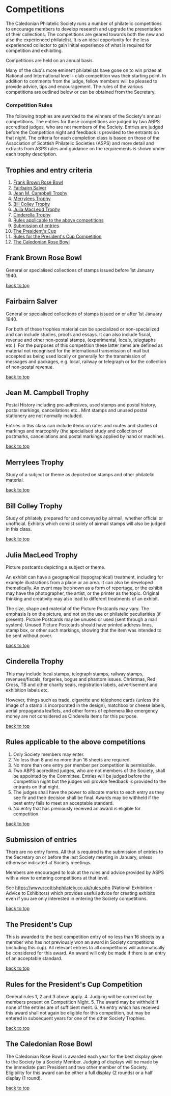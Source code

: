 # Competitions

The Caledonian Philatelic Society runs a number of philatelic competitions to encourage members to develop research and upgrade the presentation of their collections. The competitions are geared towards both the new and also the experienced philatelist. It is an ideal opportunity for the less experienced collector to gain initial experience of what is required for competition and exhibiting.

Competitions are held on an annual basis.

Many of the club's more eminent philatelists have gone on to win prizes at National and International level - club competition was their starting point. In addition to comments from the judge, fellow members will be pleased to provide advice, tips and encouragement. The rules of the various competitions are outlined below or can be obtained from the Secretary.

### Competition Rules
The following trophies are awarded to the winners of the Society's annual competitions. The entries for these competitions are judged by two ABPS accredited judges, who are not members of the Society. Entries are judged before the Competition night and feedback is provided to the entrants on that night. The criteria for each completion class is based on those of the Association of Scottish Philatelic Societies (ASPS) and more detail and extracts from ASPS rules and guidance on the requirements is shown under each trophy description.

## Trophies and entry criteria

1. [Frank Brown Rose Bowl](#frank-brown-rose-bowl)
1. [Fairbairn Salver](#fairbairn-salver)
1. [Jean M. Campbell Trophy](#jean-m-campbell-trophy)
1. [Merrylees Trophy](#merrylees-trophy)
1. [Bill Colley Trophy](#bill-colley-trophy)
1. [Julia MacLeod Trophy](#julia-macleod-trophy)
1. [Cinderella Trophy](#cinderella-trophy)
1. [Rules applicable to the above competitions](#rules-applicable-to-the-above-competitions)
1. [Submission of entries](#submission-of-entries)
1. [The President's Cup](#the-presidents-cup)
1. [Rules for the President's Cup Competition](#rules-for-the-presidents-cup-competition)
1. [The Caledonian Rose Bowl](#the-caledonian-rose-bowl)

## Frank Brown Rose Bowl
General or specialised collections of stamps issued before 1st January 1940.

[back to top](#trophies-and-entry-criteria)

## Fairbairn Salver
General or specialised collections of stamps issued on or after 1st January 1940.

For both of these trophies material can be specialized or non-specialized and can include studies, proofs and essays. It can also include fiscal, revenue and other non-postal stamps, (experimental, locals, telegtaphs etc.). For the purposes of this competition these latter items are defined as material not recognised for the international transmission of mail but accepted as being used locally or generally for the transmission of messages and packages, e.g. local, railway or telegraph or for the collection of non-postal revenue.

[back to top](#trophies-and-entry-criteria)

## Jean M. Campbell Trophy
Postal History including pre-adhesives, used stamps and postal history, postal markings, cancellations etc.. Mint stamps and unused postal stationery are not normally included.

Entries in this class can include items on rates and routes and studies of markings and marcophily (the specialised study and collection of postmarks, cancellations and postal markings applied by hand or machine).

[back to top](#trophies-and-entry-criteria)
## Merrylees Trophy
Study of a subject or theme as depicted on stamps and other philatelic material.

[back to top](#trophies-and-entry-criteria)
## Bill Colley Trophy
Study of philately prepared for and conveyed by airmail, whether official or unofficial. Exhibits which consist solely of airmail stamps will also be judged in this class.

[back to top](#trophies-and-entry-criteria)
## Julia MacLeod Trophy
Picture postcards depicting a subject or theme.

An exhibit can have a geographical (topographical) treatment, including for example illustrations from a place or an area. It can also be developed thematically. An event may be shown as a form of reportage, or the exhibit may have the photographer, the artist, or the printer as the topic. Original thinking and creativity may also lead to different treatments of an exhibit.

The size, shape and material of the Picture Postcards may vary. The emphasis is on the picture, and not on the use or philatelic peculiarities (if present). Picture Postcards may be unused or used (sent through a mail system). Unused Picture Postcards should have printed address lines, stamp box, or other such markings, showing that the item was intended to be sent without cover.

[back to top](#trophies-and-entry-criteria)
## Cinderella Trophy
This may include local stamps, telegraph stamps, railway stamps, revenues/fiscals, forgeries, bogus and phantom issues. Christmas, Red Cross, TB and other charity seals, registration labels, advertisement and exhibition labels etc.

However, things such as trade, cigarette and telephone cards (unless the image of a stamp is incorporated in the design), matchbox or cheese labels, aerial propaganda leaflets, and other forms of ephemera like emergency money are not considered as Cinderella items for this purpose.

[back to top](#trophies-and-entry-criteria)
## Rules applicable to the above competitions

1. Only Society members may enter.
2. No less than 8 and no more than 16 sheets are required.
3. No more than one entry per member per competition is permissible.
4. Two ABPS accredited judges, who are not members of the Society, shall be appointed by the Committee. Entries will be judged before the Competition night but the judges will provide feedback is provided to the entrants on that night.
5. The judges shall have the power to allocate marks to each entry as they see fir and their decision shall be final. Awards may be withheld if the best entry fails to meet an acceptable standard.
6. No entry that has previously received an award is eligible for competition.

[back to top](#trophies-and-entry-criteria)

## Submission of entries

There are no entry forms. All that is required is the submission of entries to the Secretary on or before the last Society meeting in January, unless otherwise indicated at Society meetings.

Members are encouraged to look at the rules and advice provided by ASPS with a view to entering competitions at that level.

See https://www.scottishphilately.co.uk/rules.php (National Exhibition - Advice to Exhibitors) which provides useful advice for creating exhibits even if you are only interested in entering the Society competitions.

[back to top](#trophies-and-entry-criteria)

## The President's Cup
This is awarded to the best competition entry of no less than 16 sheets by a member who has not previously won an award in Society competitions (including this cup). All relevant entries to all competitions will automatically be considered for this award. An award will only be made if there is an entry of an acceptable standard.

[back to top](#trophies-and-entry-criteria)

## Rules for the President's Cup Competition

General rules 1, 2 and 3 above apply.
4. Judging will be carried out by members present on Competition Night.
5. The award may be withheld if none of the entries are of sufficient merit.
6. An entry which has received this award shall not again be eligible for this competition, but may be entered in subsequent years for one of the other Society Trophies.

[back to top](#trophies-and-entry-criteria)

## The Caledonian Rose Bowl

The Caledonian Rose Bowl is awarded each year for the best display given to the Society by a Society Member. Judging of displays will be made by the immediate past President and two other member of the Society. Eligibility for this award can be either a full display (2 rounds) or a half display (1 round).

[back to top](#trophies-and-entry-criteria)